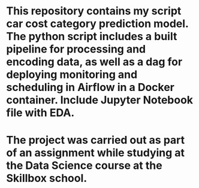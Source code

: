 # This repository contains my script car cost category prediction model. The python script includes a built pipeline for processing and encoding data, as well as a dag for deploying monitoring and scheduling in Airflow in a Docker container. Include Jupyter Notebook file with EDA.
# The project was carried out as part of an assignment while studying at the Data Science course at the Skillbox school.
